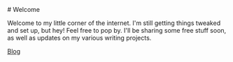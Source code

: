 <link rel="me" href="https://plasmatrap.com/@wdsouth">
# Welcome

Welcome to my little corner of the internet. I'm still getting things tweaked and set up, but hey! Feel free to pop by. I'll be sharing some free stuff soon, as well as updates on my various writing projects. 

[Blog](blog.md)